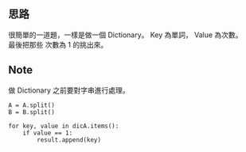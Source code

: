 思路
--
很簡單的一道題，一樣是做一個 Dictionary。
Key 為單詞， Value 為次數。    
最後把那些 次數為 1 的挑出來。     

Note
--
做 Dictionary 之前要對字串進行處理。
```
A = A.split()
B = B.split()
```
```
for key, value in dicA.items():
    if value == 1:
        result.append(key)
```
